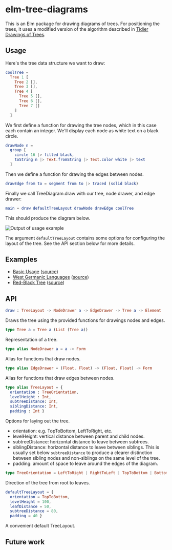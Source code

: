 # elm-tree-diagrams
This is an Elm package for drawing diagrams of trees. For positioning the
trees, it uses a modified version of the algorithm described in
[Tidier Drawings of Trees](http://emr.cs.iit.edu/~reingold/tidier-drawings.pdf).

## Usage
Here's the tree data structure we want to draw:

```elm
coolTree = 
  Tree 1 [
    Tree 2 [],
    Tree 3 [],
    Tree 4 [
      Tree 5 [],
      Tree 6 [],
      Tree 7 []
    ]
  ]
```

We first define a function for drawing the tree nodes, which in this case each
contain an integer. We'll display each node as white text on a black circle.

```elm
drawNode n =
  group [
    circle 16 |> filled black,
    toString n |> Text.fromString |> Text.color white |> text
  ]
```

Then we define a function for drawing the edges between nodes.

```elm
drawEdge from to = segment from to |> traced (solid black)
```

Finally we call TreeDiagram.draw with our tree, node drawer, and edge drawer:

```elm
main = draw defaultTreeLayout drawNode drawEdge coolTree
```

This should produce the diagram below.

![Output of usage example](http://brenden.github.io/elm-tree-layout/example-tree-diagram.png)

The argument `defaultTreeLayout` contains some options for configuring the
layout of the tree. See the API section below for more details.

## Examples
  * [Basic Usage](http://brenden.github.io/elm-tree-layout/basic) ([source](https://github.com/brenden/elm-tree-layout/blob/master/examples/Basic.elm))
  * [West Germanic Languages](http://brenden.github.io/elm-tree-layout/west-germanic-languages) ([source](https://github.com/brenden/elm-tree-layout/blob/master/examples/WestGermanicLanguages.elm))
  * [Red-Black Tree](http://brenden.github.io/elm-tree-layout/red-black-tree) ([source](https://github.com/brenden/elm-tree-layout/blob/master/examples/RedBlackTree.elm))

## API
```elm
draw : TreeLayout -> NodeDrawer a -> EdgeDrawer -> Tree a -> Element
```
Draws the tree using the provided functions for drawings nodes and edges.

```elm
type Tree a = Tree a (List (Tree a))
```
Representation of a tree.

```elm
type alias NodeDrawer a = a -> Form
```
Alias for functions that draw nodes.

```elm
type alias EdgeDrawer = (Float, Float) -> (Float, Float) -> Form
```
Alias for functions that draw edges between nodes.

```elm
type alias TreeLayout = {
  orientation : TreeOrientation,
  levelHeight : Int,
  subtreeDistance: Int,
  siblingDistance: Int,
  padding : Int }
```
Options for laying out the tree.
  * orientation: e.g. TopToBottom, LeftToRight, etc.
  * levelHeight: vertical distance between parent and child nodes.
  * subtreeDistance: horizontal distance to leave between subtrees.
  * siblingDistance: horizontal distance to leave between siblings. This is
    usually set below `subtreeDistance` to produce a clearer distinction
    between sibling nodes and non-siblings on the same level of the tree.
  * padding: amount of space to leave around the edges of the diagram.

```elm
type TreeOrientation = LeftToRight | RightToLeft | TopToBottom | BottomToTop
```
Direction of the tree from root to leaves.

```elm
defaultTreeLayout = {
  orientation = TopToBottom,
  levelHeight = 100,
  leafDistance = 50,
  subtreeDistance = 80,
  padding = 40 }
```
A convenient default TreeLayout.

## Future work

